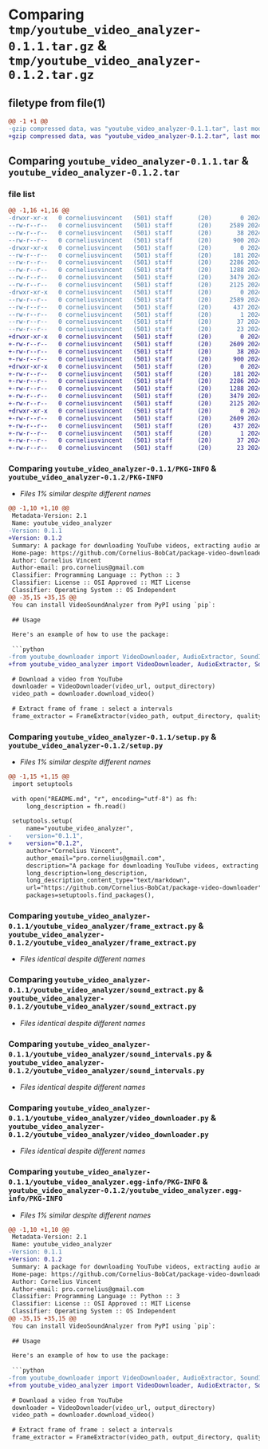 # Comparing `tmp/youtube_video_analyzer-0.1.1.tar.gz` & `tmp/youtube_video_analyzer-0.1.2.tar.gz`

## filetype from file(1)

```diff
@@ -1 +1 @@
-gzip compressed data, was "youtube_video_analyzer-0.1.1.tar", last modified: Sat May 18 08:37:01 2024, max compression
+gzip compressed data, was "youtube_video_analyzer-0.1.2.tar", last modified: Sat May 18 08:48:39 2024, max compression
```

## Comparing `youtube_video_analyzer-0.1.1.tar` & `youtube_video_analyzer-0.1.2.tar`

### file list

```diff
@@ -1,16 +1,16 @@
-drwxr-xr-x   0 corneliusvincent   (501) staff       (20)        0 2024-05-18 08:37:01.371179 youtube_video_analyzer-0.1.1/
--rw-r--r--   0 corneliusvincent   (501) staff       (20)     2589 2024-05-18 08:37:01.370935 youtube_video_analyzer-0.1.1/PKG-INFO
--rw-r--r--   0 corneliusvincent   (501) staff       (20)       38 2024-05-18 08:37:01.371225 youtube_video_analyzer-0.1.1/setup.cfg
--rw-r--r--   0 corneliusvincent   (501) staff       (20)      900 2024-05-18 08:35:36.000000 youtube_video_analyzer-0.1.1/setup.py
-drwxr-xr-x   0 corneliusvincent   (501) staff       (20)        0 2024-05-18 08:37:01.369760 youtube_video_analyzer-0.1.1/youtube_video_analyzer/
--rw-r--r--   0 corneliusvincent   (501) staff       (20)      181 2024-05-18 07:54:47.000000 youtube_video_analyzer-0.1.1/youtube_video_analyzer/__init__.py
--rw-r--r--   0 corneliusvincent   (501) staff       (20)     2286 2024-05-18 08:03:45.000000 youtube_video_analyzer-0.1.1/youtube_video_analyzer/frame_extract.py
--rw-r--r--   0 corneliusvincent   (501) staff       (20)     1288 2024-05-18 08:02:32.000000 youtube_video_analyzer-0.1.1/youtube_video_analyzer/sound_extract.py
--rw-r--r--   0 corneliusvincent   (501) staff       (20)     3479 2024-05-18 08:01:14.000000 youtube_video_analyzer-0.1.1/youtube_video_analyzer/sound_intervals.py
--rw-r--r--   0 corneliusvincent   (501) staff       (20)     2125 2024-05-18 08:01:36.000000 youtube_video_analyzer-0.1.1/youtube_video_analyzer/video_downloader.py
-drwxr-xr-x   0 corneliusvincent   (501) staff       (20)        0 2024-05-18 08:37:01.370706 youtube_video_analyzer-0.1.1/youtube_video_analyzer.egg-info/
--rw-r--r--   0 corneliusvincent   (501) staff       (20)     2589 2024-05-18 08:37:01.000000 youtube_video_analyzer-0.1.1/youtube_video_analyzer.egg-info/PKG-INFO
--rw-r--r--   0 corneliusvincent   (501) staff       (20)      437 2024-05-18 08:37:01.000000 youtube_video_analyzer-0.1.1/youtube_video_analyzer.egg-info/SOURCES.txt
--rw-r--r--   0 corneliusvincent   (501) staff       (20)        1 2024-05-18 08:37:01.000000 youtube_video_analyzer-0.1.1/youtube_video_analyzer.egg-info/dependency_links.txt
--rw-r--r--   0 corneliusvincent   (501) staff       (20)       37 2024-05-18 08:37:01.000000 youtube_video_analyzer-0.1.1/youtube_video_analyzer.egg-info/requires.txt
--rw-r--r--   0 corneliusvincent   (501) staff       (20)       23 2024-05-18 08:37:01.000000 youtube_video_analyzer-0.1.1/youtube_video_analyzer.egg-info/top_level.txt
+drwxr-xr-x   0 corneliusvincent   (501) staff       (20)        0 2024-05-18 08:48:39.041738 youtube_video_analyzer-0.1.2/
+-rw-r--r--   0 corneliusvincent   (501) staff       (20)     2609 2024-05-18 08:48:39.041494 youtube_video_analyzer-0.1.2/PKG-INFO
+-rw-r--r--   0 corneliusvincent   (501) staff       (20)       38 2024-05-18 08:48:39.041950 youtube_video_analyzer-0.1.2/setup.cfg
+-rw-r--r--   0 corneliusvincent   (501) staff       (20)      900 2024-05-18 08:48:01.000000 youtube_video_analyzer-0.1.2/setup.py
+drwxr-xr-x   0 corneliusvincent   (501) staff       (20)        0 2024-05-18 08:48:39.039643 youtube_video_analyzer-0.1.2/youtube_video_analyzer/
+-rw-r--r--   0 corneliusvincent   (501) staff       (20)      181 2024-05-18 07:54:47.000000 youtube_video_analyzer-0.1.2/youtube_video_analyzer/__init__.py
+-rw-r--r--   0 corneliusvincent   (501) staff       (20)     2286 2024-05-18 08:03:45.000000 youtube_video_analyzer-0.1.2/youtube_video_analyzer/frame_extract.py
+-rw-r--r--   0 corneliusvincent   (501) staff       (20)     1288 2024-05-18 08:02:32.000000 youtube_video_analyzer-0.1.2/youtube_video_analyzer/sound_extract.py
+-rw-r--r--   0 corneliusvincent   (501) staff       (20)     3479 2024-05-18 08:01:14.000000 youtube_video_analyzer-0.1.2/youtube_video_analyzer/sound_intervals.py
+-rw-r--r--   0 corneliusvincent   (501) staff       (20)     2125 2024-05-18 08:01:36.000000 youtube_video_analyzer-0.1.2/youtube_video_analyzer/video_downloader.py
+drwxr-xr-x   0 corneliusvincent   (501) staff       (20)        0 2024-05-18 08:48:39.041072 youtube_video_analyzer-0.1.2/youtube_video_analyzer.egg-info/
+-rw-r--r--   0 corneliusvincent   (501) staff       (20)     2609 2024-05-18 08:48:38.000000 youtube_video_analyzer-0.1.2/youtube_video_analyzer.egg-info/PKG-INFO
+-rw-r--r--   0 corneliusvincent   (501) staff       (20)      437 2024-05-18 08:48:39.000000 youtube_video_analyzer-0.1.2/youtube_video_analyzer.egg-info/SOURCES.txt
+-rw-r--r--   0 corneliusvincent   (501) staff       (20)        1 2024-05-18 08:48:38.000000 youtube_video_analyzer-0.1.2/youtube_video_analyzer.egg-info/dependency_links.txt
+-rw-r--r--   0 corneliusvincent   (501) staff       (20)       37 2024-05-18 08:48:38.000000 youtube_video_analyzer-0.1.2/youtube_video_analyzer.egg-info/requires.txt
+-rw-r--r--   0 corneliusvincent   (501) staff       (20)       23 2024-05-18 08:48:38.000000 youtube_video_analyzer-0.1.2/youtube_video_analyzer.egg-info/top_level.txt
```

### Comparing `youtube_video_analyzer-0.1.1/PKG-INFO` & `youtube_video_analyzer-0.1.2/PKG-INFO`

 * *Files 1% similar despite different names*

```diff
@@ -1,10 +1,10 @@
 Metadata-Version: 2.1
 Name: youtube_video_analyzer
-Version: 0.1.1
+Version: 0.1.2
 Summary: A package for downloading YouTube videos, extracting audio and frames, and analyzing sound intervals
 Home-page: https://github.com/Cornelius-BobCat/package-video-downloader
 Author: Cornelius Vincent
 Author-email: pro.cornelius@gmail.com
 Classifier: Programming Language :: Python :: 3
 Classifier: License :: OSI Approved :: MIT License
 Classifier: Operating System :: OS Independent
@@ -35,15 +35,15 @@
 You can install VideoSoundAnalyzer from PyPI using `pip`:
 
 ## Usage
 
 Here's an example of how to use the package:
 
 ```python
-from youtube_downloader import VideoDownloader, AudioExtractor, SoundIntervalAnalyzer
+from youtube_video_analyzer import VideoDownloader, AudioExtractor, SoundIntervalAnalyzer, FrameExtractor
 
 # Download a video from YouTube
 downloader = VideoDownloader(video_url, output_directory)
 video_path = downloader.download_video()
 
 # Extract frame of frame : select a intervals
 frame_extractor = FrameExtractor(video_path, output_directory, quality, oneperframe )
```

### Comparing `youtube_video_analyzer-0.1.1/setup.py` & `youtube_video_analyzer-0.1.2/setup.py`

 * *Files 1% similar despite different names*

```diff
@@ -1,15 +1,15 @@
 import setuptools
 
 with open("README.md", "r", encoding="utf-8") as fh:
     long_description = fh.read()
 
 setuptools.setup(
     name="youtube_video_analyzer",
-    version="0.1.1",
+    version="0.1.2",
     author="Cornelius Vincent",
     author_email="pro.cornelius@gmail.com",
     description="A package for downloading YouTube videos, extracting audio and frames, and analyzing sound intervals",
     long_description=long_description,
     long_description_content_type="text/markdown",
     url="https://github.com/Cornelius-BobCat/package-video-downloader",
     packages=setuptools.find_packages(),
```

### Comparing `youtube_video_analyzer-0.1.1/youtube_video_analyzer/frame_extract.py` & `youtube_video_analyzer-0.1.2/youtube_video_analyzer/frame_extract.py`

 * *Files identical despite different names*

### Comparing `youtube_video_analyzer-0.1.1/youtube_video_analyzer/sound_extract.py` & `youtube_video_analyzer-0.1.2/youtube_video_analyzer/sound_extract.py`

 * *Files identical despite different names*

### Comparing `youtube_video_analyzer-0.1.1/youtube_video_analyzer/sound_intervals.py` & `youtube_video_analyzer-0.1.2/youtube_video_analyzer/sound_intervals.py`

 * *Files identical despite different names*

### Comparing `youtube_video_analyzer-0.1.1/youtube_video_analyzer/video_downloader.py` & `youtube_video_analyzer-0.1.2/youtube_video_analyzer/video_downloader.py`

 * *Files identical despite different names*

### Comparing `youtube_video_analyzer-0.1.1/youtube_video_analyzer.egg-info/PKG-INFO` & `youtube_video_analyzer-0.1.2/youtube_video_analyzer.egg-info/PKG-INFO`

 * *Files 1% similar despite different names*

```diff
@@ -1,10 +1,10 @@
 Metadata-Version: 2.1
 Name: youtube_video_analyzer
-Version: 0.1.1
+Version: 0.1.2
 Summary: A package for downloading YouTube videos, extracting audio and frames, and analyzing sound intervals
 Home-page: https://github.com/Cornelius-BobCat/package-video-downloader
 Author: Cornelius Vincent
 Author-email: pro.cornelius@gmail.com
 Classifier: Programming Language :: Python :: 3
 Classifier: License :: OSI Approved :: MIT License
 Classifier: Operating System :: OS Independent
@@ -35,15 +35,15 @@
 You can install VideoSoundAnalyzer from PyPI using `pip`:
 
 ## Usage
 
 Here's an example of how to use the package:
 
 ```python
-from youtube_downloader import VideoDownloader, AudioExtractor, SoundIntervalAnalyzer
+from youtube_video_analyzer import VideoDownloader, AudioExtractor, SoundIntervalAnalyzer, FrameExtractor
 
 # Download a video from YouTube
 downloader = VideoDownloader(video_url, output_directory)
 video_path = downloader.download_video()
 
 # Extract frame of frame : select a intervals
 frame_extractor = FrameExtractor(video_path, output_directory, quality, oneperframe )
```

